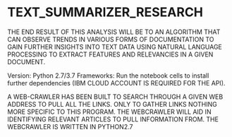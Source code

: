 # TEXT_SUMMARIZER_RESEARCH
THE END RESULT OF THIS ANALYSIS WILL BE TO AN ALGORITHM THAT CAN OBSERVE TRENDS IN VARIOUS FORMS OF DOCUMENTATION TO GAIN FURTHER INSIGHTS INTO TEXT DATA USING NATURAL LANGUAGE PROCESSING TO EXTRACT FEATURES AND RELEVANCIES IN A GIVEN DOCUMENT.

Version: Python 2.7\/3.7
Frameworks: Run the notebook cells to install further dependencies (IBM CLOUD ACCOUNT IS REQUIRED FOR THE API).

A WEB-CRAWLER HAS BEEN BUILT TO SEARCH THROUGH A GIVEN WEB ADDRESS TO PULL ALL THE LINKS. ONLY TO GATHER LINKS NOTHING MORE SPECIFIC TO THIS PROGRAM. THE WEBCRAWLER WILL AID IN IDENTIFYING RELEVANT ARTICLES TO PULL INFORMATION FROM. THE WEBCRAWLER IS WRITTEN IN PYTHON2.7






